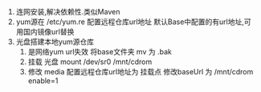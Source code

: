 1. 连网安装,解决依赖性.类似Maven
2. yum源在 /etc/yum.re 配置远程仓库url地址
	默认Base中配置的有url地址,可用国内镜像url替换
3. 光盘搭建本地yum源仓库
	1. 是网络yum url失效
		将base文件夹 mv 为 .bak
	2. 挂载 光盘 mount /dev/sr0 /mnt/cdrom
	3. 修改 media 配置远程仓库url地址为 挂载点
		修改baseUrl 为 /mnt/cdrom   enable=1 
	